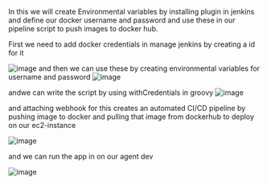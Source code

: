In this we will create Environmental variables by installing plugin in jenkins and define our docker username and password and use these in our pipeline script to push images to docker hub.

First we need to add docker credentials in manage jenkins by creating a id for it 

![image](https://user-images.githubusercontent.com/92623347/232615415-cb537771-5d32-400e-81fb-045408247473.png)
 and then we can use these by creating environmental variables for username and password 
 ![image](https://user-images.githubusercontent.com/92623347/232615903-a4925c1d-3b30-4f3f-a467-254293d7c910.png)

andwe can write the script by using withCredentials in groovy
![image](https://user-images.githubusercontent.com/92623347/232616167-2f3f3388-5dfb-4eed-8ca6-45ba3aa29605.png)

and attaching webhook for this creates an automated CI/CD pipeline by pushing image to docker and pulling that image from dockerhub to deploy on our ec2-instance

![image](https://user-images.githubusercontent.com/92623347/232616470-70df01e7-1302-47c9-bc00-8a448e43eada.png)

and we can run the app in on our agent dev

![image](https://user-images.githubusercontent.com/92623347/232616677-779a547f-cc2f-49d7-af2f-4141aa525e4c.png)

